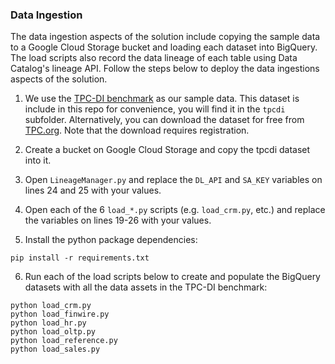 ### Data Ingestion 

The data ingestion aspects of the solution include copying the sample data to a Google Cloud Storage bucket and loading each dataset into BigQuery. The load scripts also record the data lineage of each table using Data Catalog's lineage API. Follow the steps below to deploy the data ingestions aspects of the solution.    

1. We use the [TPC-DI benchmark](https://www.tpc.org/tpcdi/default5.asp) as our sample data. This dataset is include in this repo for convenience, you will find it in the `tpcdi` subfolder. Alternatively, you can download the dataset for free from [TPC.org](https://tpc.org/). Note that the download requires registration. 

2. Create a bucket on Google Cloud Storage and copy the tpcdi dataset into it. 

3. Open `LineageManager.py` and replace the `DL_API` and `SA_KEY` variables on lines 24 and 25 with your values. 

4. Open each of the 6 `load_*.py` scripts (e.g. `load_crm.py`, etc.) and replace the variables on lines 19-26 with your values. 

5. Install the python package dependencies:

`pip install -r requirements.txt`

6. Run each of the load scripts below to create and populate the BigQuery datasets with all the data assets in the TPC-DI benchmark:

```
python load_crm.py
python load_finwire.py
python load_hr.py
python load_oltp.py
python load_reference.py
python load_sales.py
```

